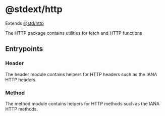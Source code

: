 # @stdext/http

Extends [@std/http](https://jsr.io/@std/http)

The HTTP package contains utilities for fetch and HTTP functions

## Entrypoints

### Header

The header module contains helpers for HTTP headers such as the IANA HTTP
headers.

### Method

The method module contains helpers for HTTP methods such as the IANA HTTP
methods.
